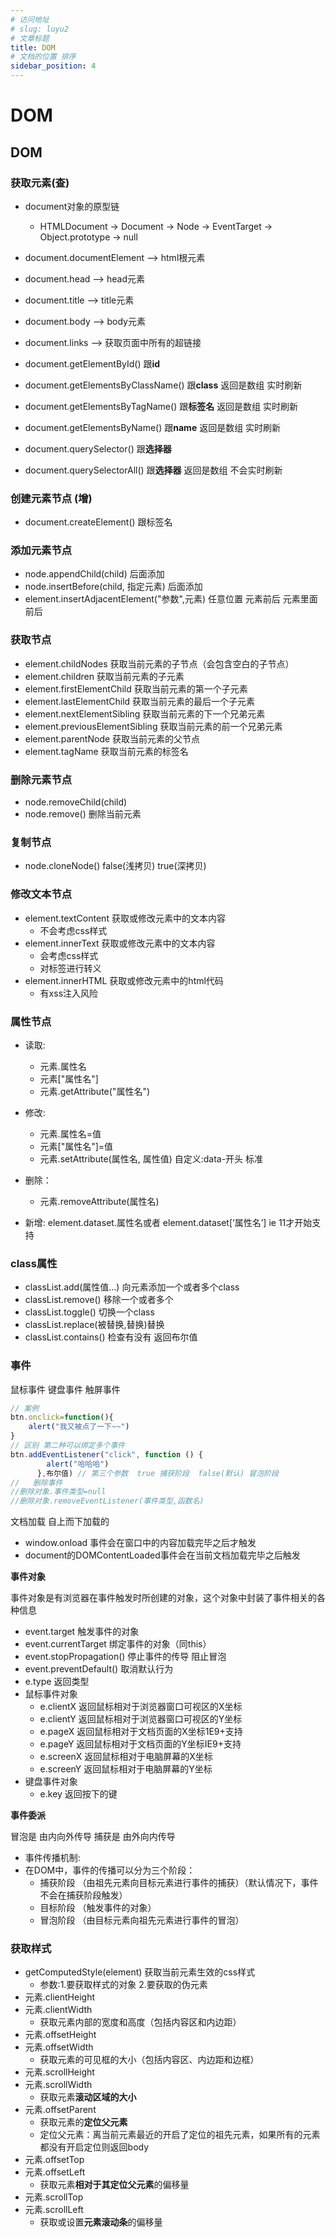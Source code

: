 ```yaml
---
# 访问地址
# slug: luyu2
# 文章标题
title: DOM
# 文档的位置 排序
sidebar_position: 4
---
```

# DOM

## DOM

### 获取元素(查)

- document对象的原型链
  - HTMLDocument -> Document -> Node -> EventTarget -> Object.prototype -> null
- document.documentElement --> html根元素
- document.head --> head元素
- document.title --> title元素
- document.body --> body元素
- document.links --> 获取页面中所有的超链接
- document.getElementById()  跟**id**

- document.getElementsByClassName() 跟**class** 返回是数组 实时刷新
- document.getElementsByTagName() 跟**标签名** 返回是数组 实时刷新
- document.getElementsByName() 跟**name** 返回是数组 实时刷新
- document.querySelector() 跟**选择器**
- document.querySelectorAll() 跟**选择器** 返回是数组 不会实时刷新

### 创建元素节点 (增)

- document.createElement() 跟标签名

### 添加元素节点

- node.appendChild(child)  后面添加
- node.insertBefore(child, 指定元素) 后面添加
- element.insertAdjacentElement("参数",元素)  任意位置 元素前后 元素里面前后

### 获取节点

- element.childNodes 获取当前元素的子节点（会包含空白的子节点）
- element.children 获取当前元素的子元素
- element.firstElementChild 获取当前元素的第一个子元素
- element.lastElementChild 获取当前元素的最后一个子元素
- element.nextElementSibling 获取当前元素的下一个兄弟元素
- element.previousElementSibling 获取当前元素的前一个兄弟元素
- element.parentNode 获取当前元素的父节点
- element.tagName 获取当前元素的标签名

### 删除元素节点

- node.removeChild(child)
- node.remove() 删除当前元素

### 复制节点

- node.cloneNode()  false(浅拷贝)   true(深拷贝)

### 修改文本节点

- element.textContent 获取或修改元素中的文本内容  
  - 不会考虑css样式
- element.innerText 获取或修改元素中的文本内容
  - 会考虑css样式
  - 对标签进行转义
- element.innerHTML 获取或修改元素中的html代码
  - 有xss注入风险

### 属性节点

- 读取:
  - 元素.属性名
  - 元素["属性名"]
  - 元素.getAttribute("属性名")
- 修改:
  - 元素.属性名=值
  - 元素["属性名"]=值
  - 元素.setAttribute(属性名, 属性值)     自定义:data-开头 标准
- 删除：
  - 元素.removeAttribute(属性名)

- 新增: element.dataset.属性名或者 element.dataset[‘属性名’] ie 11才开始支持

### class属性

- classList.add(属性值...) 向元素添加一个或者多个class
- classList.remove() 移除一个或者多个
- classList.toggle() 切换一个class
- classList.replace(被替换,替换)替换
- classList.contains() 检查有没有 返回布尔值

### 事件

鼠标事件 键盘事件 触屏事件

```javascript
// 案例
btn.onclick=function(){
    alert("我又被点了一下~~")
}
// 区别 第二种可以绑定多个事件
btn.addEventListener("click", function () {
        alert("哈哈哈")
      },布尔值) // 第三个参数  true 捕获阶段  false(默认) 冒泡阶段
//   删除事件
//删除对象.事件类型=null
//删除对象.removeEventListener(事件类型,函数名)
```

文档加载 自上而下加载的

- window.onload 事件会在窗口中的内容加载完毕之后才触发
- document的DOMContentLoaded事件会在当前文档加载完毕之后触发

**事件对象**

事件对象是有浏览器在事件触发时所创建的对象，这个对象中封装了事件相关的各种信息

- event.target 触发事件的对象
- event.currentTarget 绑定事件的对象（同this）
- event.stopPropagation() 停止事件的传导 阻止冒泡
- event.preventDefault() 取消默认行为
- e.type 返回类型
- 鼠标事件对象
  - e.clientX 返回鼠标相对于浏览器窗口可视区的X坐标
  - e.clientY 返回鼠标相对于浏览器窗口可视区的Y坐标
  - e.pageX 返回鼠标相对于文档页面的X坐标1E9+支持
  - e.pageY 返回鼠标相对于文档页面的Y坐标IE9+支持
  - e.screenX 返回鼠标相对于电脑屏幕的X坐标
  - e.screenY 返回鼠标相对于电脑屏幕的Y坐标
- 键盘事件对象
  - e.key 返回按下的键

**事件委派**

冒泡是 由内向外传导       捕获是 由外向内传导

- 事件传播机制:
- 在DOM中，事件的传播可以分为三个阶段：
  - 捕获阶段 （由祖先元素向目标元素进行事件的捕获）（默认情况下，事件不会在捕获阶段触发）
  - 目标阶段 （触发事件的对象）
  - 冒泡阶段 （由目标元素向祖先元素进行事件的冒泡）

### 获取样式

- getComputedStyle(element) 获取当前元素生效的css样式
  - 参数:1.要获取样式的对象   2.要获取的伪元素
- 元素.clientHeight
- 元素.clientWidth
  - 获取元素内部的宽度和高度（包括内容区和内边距）
- 元素.offsetHeight
- 元素.offsetWidth
  - 获取元素的可见框的大小（包括内容区、内边距和边框）
- 元素.scrollHeight
- 元素.scrollWidth
  - 获取元素**滚动区域的大小**
- 元素.offsetParent
  - 获取元素的**定位父元素**
  - 定位父元素：离当前元素最近的开启了定位的祖先元素，如果所有的元素都没有开启定位则返回body
- 元素.offsetTop
- 元素.offsetLeft
  - 获取元素**相对于其定位父元素**的偏移量
- 元素.scrollTop
- 元素.scrollLeft
  - 获取或设置**元素滚动条**的偏移量
